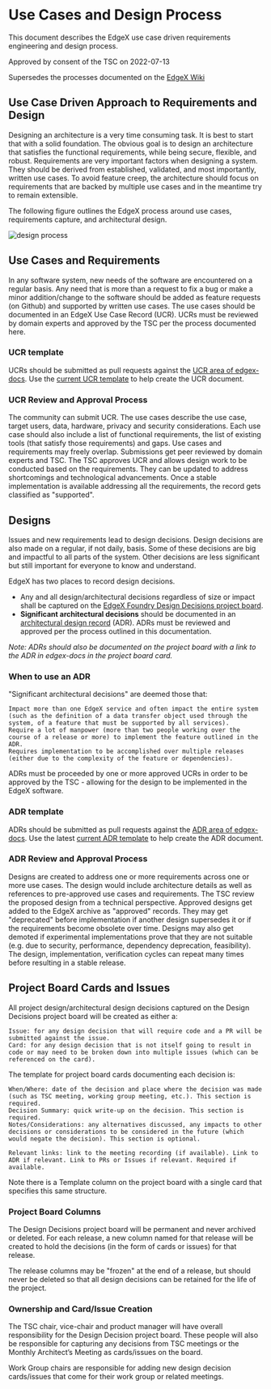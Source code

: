 # Use Cases and Design Process
This document describes the EdgeX use case driven requirements engineering and design process.

Approved by consent of the TSC on 2022-07-13

Supersedes the processes documented on the [EdgeX Wiki](https://lf-edgexfoundry.atlassian.net/wiki/spaces/FA/pages/11668586/Project+Design+Architectural+Decisions)

## Use Case Driven Approach to Requirements and Design
Designing an architecture is a very time consuming task. It is best to start that with a solid foundation. The obvious goal is to design an architecture that satisfies the functional requirements, while being secure, flexible, and robust. Requirements are very important factors when designing a system. They should be derived from established, validated, and most importantly, written use cases. To avoid feature creep, the architecture should focus on requirements that are backed by multiple use cases and in the meantime try to remain extensible.

The following figure outlines the EdgeX process around use cases, requirements capture, and architectural design.

![design process](Process.png)

## Use Cases and Requirements
In any software system, new needs of the software are encountered on a regular basis. Any need that is more than a request to fix a bug or make a minor addition/change to the software should be added as feature requests (on Github) and supported by written use cases. The use cases should be documented in an EdgeX Use Case Record (UCR). UCRs must be reviewed by domain experts and approved by the TSC per the process documented here.

### UCR template
UCRs should be submitted as pull requests against the [UCR area of edgex-docs](https://github.com/edgexfoundry/edgex-docs/tree/main/docs_src/design/ucr).
Use the [current UCR template] to help create the UCR document.

### UCR Review and Approval Process
The community can submit UCR. The use cases describe the use case, target users, data, hardware, privacy and security considerations. Each use case should also include a list of functional requirements, the list of existing tools (that satisfy those requirements) and gaps. Use cases and requirements may freely overlap. Submissions get peer reviewed by domain experts and TSC. The TSC approves UCR and allows design work to be conducted based on the requirements. They can be updated to address shortcomings and technological advancements. Once a stable implementation is available addressing all the requirements, the record gets classified as "supported".

## Designs
Issues and new requirements lead to design decisions. Design decisions are also made on a regular, if not daily, basis. Some of these decisions are big and impactful to all parts of the system. Other decisions are less significant but still important for everyone to know and understand.

EdgeX has two places to record design decisions.

- Any and all design/architectural decisions regardless of size or impact shall be captured on the [EdgeX Foundry Design Decisions project board](https://github.com/orgs/edgexfoundry/projects/56).
- **Significant architectural decisions** should be documented in an [architectural design record](https://docs.edgexfoundry.org/2.0/design/adr/0018-Service-Registry/) (ADR). ADRs must be reviewed and approved per the process outlined in this documentation.

*Note: ADRs should also be documented on the project board with a link to the ADR in edgex-docs in the project board card.*

### When to use an ADR

"Significant architectural decisions" are deemed those that:

    Impact more than one EdgeX service and often impact the entire system (such as the definition of a data transfer object used through the system, of a feature that must be supported by all services).
    Require a lot of manpower (more than two people working over the course of a release or more) to implement the feature outlined in the ADR.
    Requires implementation to be accomplished over multiple releases (either due to the complexity of the feature or dependencies).

ADRs must be proceeded by one or more approved UCRs in order to be approved by the TSC - allowing for the design to be implemented in the EdgeX software.

### ADR template
ADRs should be submitted as pull requests against the [ADR area of edgex-docs](https://github.com/edgexfoundry/edgex-docs/tree/main/docs_src/design/adr).
Use the latest [current ADR template] to help create the ADR document.


### ADR Review and Approval Process
Designs are created to address one or more requirements across one or more use cases. The design would include architecture details as well as references to pre-approved use cases and requirements. The TSC review the proposed design from a technical perspective. Approved designs get added to the EdgeX archive as "approved" records. They may get "deprecated" before implementation if another design supersedes it or if the requirements become obsolete over time. Designs may also get demoted if experimental implementations prove that they are not suitable (e.g. due to security, performance, dependency deprecation, feasibility). The design, implementation, verification cycles can repeat many times before resulting in a stable release.

## Project Board Cards and Issues

All project design/architectural design decisions captured on the Design Decisions project board will be created as either a:

    Issue: for any design decision that will require code and a PR will be submitted against the issue.
    Card: for any design decision that is not itself going to result in code or may need to be broken down into multiple issues (which can be referenced on the card).

The template for project board cards documenting each decision is:

    When/Where: date of the decision and place where the decision was made (such as TSC meeting, working group meeting, etc.). This section is required.
    Decision Summary: quick write-up on the decision. This section is required.
    Notes/Considerations: any alternatives discussed, any impacts to other decisions or considerations to be considered in the future (which would negate the decision). This section is optional.

    Relevant links: link to the meeting recording (if available). Link to ADR if relevant. Link to PRs or Issues if relevant. Required if available.

Note there is a Template column on the project board with a single card that specifies this same structure.

### Project Board Columns

The Design Decisions project board will be permanent and never archived or deleted. For each release, a new column named for that release will be created to hold the decisions (in the form of cards or issues) for that release.

The release columns may be "frozen" at the end of a release, but should never be deleted so that all design decisions can be retained for the life of the project.

### Ownership and Card/Issue Creation

The TSC chair, vice-chair and product manager will have overall responsibility for the Design Decision project board. These people will also be responsible for capturing any decisions from TSC meetings or the Monthly Architect’s Meeting as cards/issues on the board.

Work Group chairs are responsible for adding new design decision cards/issues that come for their work group or related meetings.


[current UCR template]: https://raw.githubusercontent.com/edgexfoundry/edgex-docs/main/docs_src/design/ucr/template.md
[current ADR template]: https://raw.githubusercontent.com/edgexfoundry/edgex-docs/main/docs_src/design/adr/template.md
